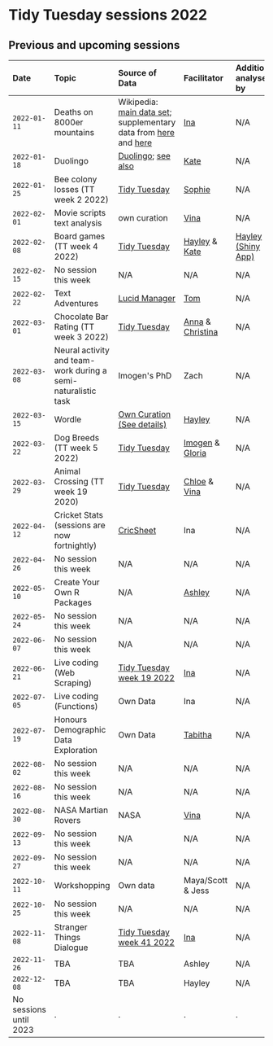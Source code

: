# Tidy Tuesday sessions 2022

## Previous and upcoming sessions

| Date | Topic | Source of Data | Facilitator | Additional analyses by |
| :--- | :--- | :--- | :--- | :--- |
| `2022-01-11` | Deaths on 8000er mountains | Wikipedia: [main data set](https://en.wikipedia.org/wiki/List_of_deaths_on_eight-thousanders); supplementary data from [here](https://en.wikipedia.org/wiki/List_of_people_who_died_climbing_Mount_Everest) and [here](https://en.wikipedia.org/wiki/Eight-thousander) | [Ina](./2022-01-11/high_mountain_deaths_IBS.md) | N/A |
| `2022-01-18` | Duolingo | [Duolingo](https://docs.google.com/spreadsheets/d/1B_JFAT4W-XF5umi-ty1bHhrc8858Vi4AvwqziT9jF84/edit#gid=0); [see also](https://blog.duolingo.com/global-language-report-2020/) | [Kate](./2022-01-18/2022-01-18_duolingo_KR.md) | N/A |
| `2022-01-25` | Bee colony losses (TT week 2 2022) | [Tidy Tuesday](https://github.com/rfordatascience/tidytuesday/blob/master/data/2022/2022-01-11/readme.md) | [Sophie](./2022-01-25/2022-01-25_bee-colonies_SJ.md) | N/A |
| `2022-02-01` | Movie scripts text analysis | own curation | [Vina](./2022-02-01/2022-02-01_movie_script_analyses_VT.Rmd) | N/A |
| `2022-02-08` | Board games (TT week 4 2022) | [Tidy Tuesday](https://github.com/rfordatascience/tidytuesday/blob/master/data/2022/2022-01-25/readme.md) | [Hayley](./2022-02-08/HC/2022-02-08_board-games_HC.md) & [Kate](./2022-02-08/KR/2022-02-08_board-games_KR.md) | [Hayley (Shiny App)](./2022-02-08/HC/Game_Night_Assistant/app.R) |
| `2022-02-15` | No session this week | N/A | N/A | N/A |
| `2022-02-22` | Text Adventures | [Lucid Manager](https://lucidmanager.org/data-science/text-adventure/) | [Tom](./2022-02-22/2022-02-22_adventure_TD.R) | N/A |
| `2022-03-01` | Chocolate Bar Rating (TT week 3 2022) | [Tidy Tuesday](https://github.com/rfordatascience/tidytuesday/blob/master/data/2022/2022-01-18/readme.md) | [Anna](./2022-03-01/AA/2022-03-01_Chocolate_AA.md) & [Christina](./2022-03-01/CW/2022-03-01_chocolate_CW.md) | N/A |
| `2022-03-08` | Neural activity and team-work during a semi-naturalistic task | Imogen's PhD | Zach | N/A |
| `2022-03-15` | Wordle | [Own Curation](./2022-03-15/wordle_words.csv) [(See details)](./2022-03-15/wordle_data_HC.md) | [Hayley](./2022-03-15/2022-03-15_wordle_HC.md) | N/A |
| `2022-03-22` | Dog Breeds (TT week 5 2022) | [Tidy Tuesday](https://github.com/rfordatascience/tidytuesday/blob/master/data/2022/2022-02-01/readme.md) | [Imogen](./2022-03-22/2022-03-22_dogs_IW.md) & [Gloria](./2022-03-22/2022-03-22_dogs_GC.md) | N/A |
| `2022-03-29` | Animal Crossing (TT week 19 2020) | [Tidy Tuesday](https://github.com/rfordatascience/tidytuesday/blob/master/data/2020/2020-05-05/readme.md) | [Chloe](./2022-03-29/CD/2022-03-29_animal-crossing_CD.Rmd) & [Vina](./2022-03-29/VT/2022-03-29_animal-crossing_VT.md) | N/A |
| `2022-04-12` | Cricket Stats (sessions are now fortnightly) | [CricSheet](https://cricsheet.org/) | Ina | N/A |
| `2022-04-26` | No session this week | N/A | N/A | N/A |
| `2022-05-10` | Create Your Own R Packages | N/A | [Ashley](./2022-05-10/2022-05-10_DIYpackages_AP.Rmd) | N/A |
| `2022-05-24` | No session this week | N/A | N/A | N/A |
| `2022-06-07` | No session this week | N/A | N/A | N/A |
| `2022-06-21` | Live coding (Web Scraping) | [Tidy Tuesday week 19 2022](https://github.com/rfordatascience/tidytuesday/blob/master/data/2022/2022-05-10/readme.md) | [Ina](./2022-06-22/tt_2022-06-21.md) | N/A |
| `2022-07-05` | Live coding (Functions) | Own Data | Ina | N/A |
| `2022-07-19` | Honours Demographic Data Exploration | Own Data | [Tabitha](./2022-07-19/2022-07-19_Honours_data_TM.md) | N/A |
| `2022-08-02` | No session this week | N/A | N/A | N/A |
| `2022-08-16` | No session this week | N/A | N/A | N/A |
| `2022-08-30` | NASA Martian Rovers | NASA | [Vina](./2022-08-30/2022-08-30_Mars_rover_activity_VT.Rmd) | N/A |
| `2022-09-13` | No session this week | N/A | N/A | N/A |
| `2022-09-27` | No session this week | N/A | N/A | N/A |
| `2022-10-11` | Workshopping | Own data | Maya/Scott & Jess | N/A |
| `2022-10-25` | No session this week | N/A | N/A | N/A |
| `2022-11-08` | Stranger Things Dialogue | [Tidy Tuesday week 41 2022](https://github.com/rfordatascience/tidytuesday/tree/master/data/2022/2022-10-18) | [Ina](./2022-11-08/tt_2022-11-08_IBS.md) | N/A |
| `2022-11-26` | TBA | TBA | Ashley | N/A |
| `2022-12-08` | TBA | TBA | Hayley | N/A |
| No sessions until 2023 | . | . | . | . |
